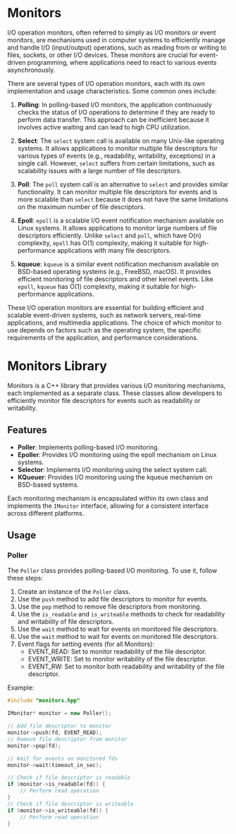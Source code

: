 # Monitors

I/O operation monitors, often referred to simply as I/O monitors or event monitors, are mechanisms used in computer systems to efficiently manage and handle I/O (input/output) operations, such as reading from or writing to files, sockets, or other I/O devices. These monitors are crucial for event-driven programming, where applications need to react to various events asynchronously.

There are several types of I/O operation monitors, each with its own implementation and usage characteristics. Some common ones include:

1. **Polling**: In polling-based I/O monitors, the application continuously checks the status of I/O operations to determine if they are ready to perform data transfer. This approach can be inefficient because it involves active waiting and can lead to high CPU utilization.

2. **Select**: The `select` system call is available on many Unix-like operating systems. It allows applications to monitor multiple file descriptors for various types of events (e.g., readability, writability, exceptions) in a single call. However, `select` suffers from certain limitations, such as scalability issues with a large number of file descriptors.

3. **Poll**: The `poll` system call is an alternative to `select` and provides similar functionality. It can monitor multiple file descriptors for events and is more scalable than `select` because it does not have the same limitations on the maximum number of file descriptors.

4. **Epoll**: `epoll` is a scalable I/O event notification mechanism available on Linux systems. It allows applications to monitor large numbers of file descriptors efficiently. Unlike `select` and `poll`, which have O(n) complexity, `epoll` has O(1) complexity, making it suitable for high-performance applications with many file descriptors.

5. **kqueue**: `kqueue` is a similar event notification mechanism available on BSD-based operating systems (e.g., FreeBSD, macOS). It provides efficient monitoring of file descriptors and other kernel events. Like `epoll`, `kqueue` has O(1) complexity, making it suitable for high-performance applications.

These I/O operation monitors are essential for building efficient and scalable event-driven systems, such as network servers, real-time applications, and multimedia applications. The choice of which monitor to use depends on factors such as the operating system, the specific requirements of the application, and performance considerations.

# Monitors Library

Monitors is a C++ library that provides various I/O monitoring mechanisms, each implemented as a separate class. These classes allow developers to efficiently monitor file descriptors for events such as readability or writability.

## Features

- **Poller**: Implements polling-based I/O monitoring.
- **Epoller**: Provides I/O monitoring using the epoll mechanism on Linux systems.
- **Selector**: Implements I/O monitoring using the select system call.
- **KQueuer**: Provides I/O monitoring using the kqueue mechanism on BSD-based systems.

Each monitoring mechanism is encapsulated within its own class and implements the `IMonitor` interface, allowing for a consistent interface across different platforms.

## Usage

### Poller

The `Poller` class provides polling-based I/O monitoring. To use it, follow these steps:

1. Create an instance of the `Poller` class.
2. Use the `push` method to add file descriptors to monitor for events.
3. Use the `pop` method to remove file descriptors from monitoring.
4. Use the `is_readable` and `is_writeable` methods to check for readability and writability of file descriptors.
5. Use the `wait` method to wait for events on monitored file descriptors.
5. Use the `wait` method to wait for events on monitored file descriptors.
6. Event flags for setting events (for all Monitors):
	- EVENT_READ: Set to monitor readability of the file descriptor.
	- EVENT_WRITE: Set to monitor writability of the file descriptor.
	- EVENT_RW: Set to monitor both readability and writability of the file descriptor.



Example:

```cpp
#include "monitors.hpp"

IMonitor* monitor = new Poller();

// Add file descriptor to monitor
monitor->push(fd, EVENT_READ);
// Remove file descriptor from monitor
monitor->pop(fd);

// Wait for events on monitored fds
monitor->wait(timeout_in_sec);

// Check if file descriptor is readable
if (monitor->is_readable(fd)) {
    // Perform read operation
}
// Check if file descriptor is writeable
if (monitor->is_writeable(fd)) {
    // Perform read operation
}
````
